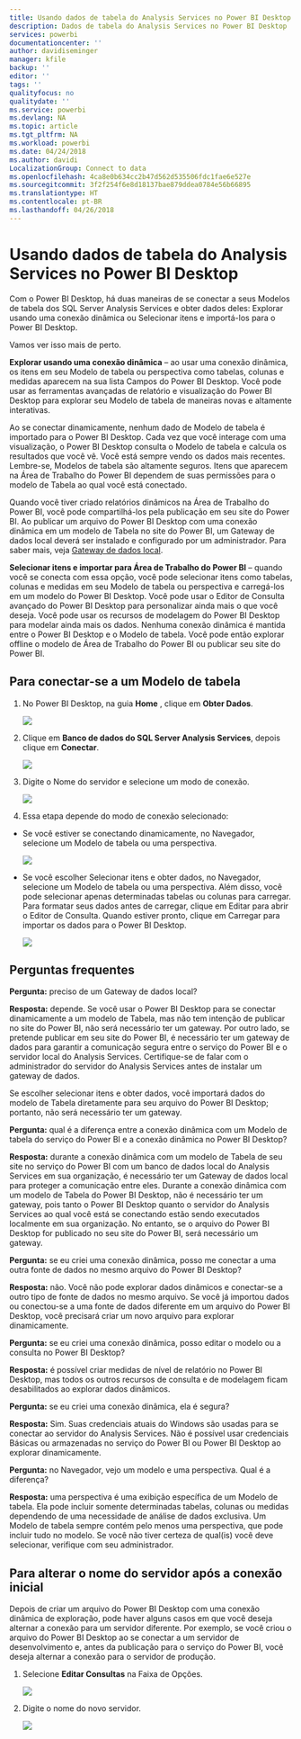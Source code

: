 ```yaml
---
title: Usando dados de tabela do Analysis Services no Power BI Desktop
description: Dados de tabela do Analysis Services no Power BI Desktop
services: powerbi
documentationcenter: ''
author: davidiseminger
manager: kfile
backup: ''
editor: ''
tags: ''
qualityfocus: no
qualitydate: ''
ms.service: powerbi
ms.devlang: NA
ms.topic: article
ms.tgt_pltfrm: NA
ms.workload: powerbi
ms.date: 04/24/2018
ms.author: davidi
LocalizationGroup: Connect to data
ms.openlocfilehash: 4ca8e0b634cc2b47d562d535506fdc1fae6e527e
ms.sourcegitcommit: 3f2f254f6e8d18137bae879ddea0784e56b66895
ms.translationtype: HT
ms.contentlocale: pt-BR
ms.lasthandoff: 04/26/2018
---
```

# <a name="using-analysis-services-tabular-data-in-power-bi-desktop"></a>Usando dados de tabela do Analysis Services no Power BI Desktop
Com o Power BI Desktop, há duas maneiras de se conectar a seus Modelos de tabela dos SQL Server Analysis Services e obter dados deles: Explorar usando uma conexão dinâmica ou Selecionar itens e importá-los para o Power BI Desktop.

Vamos ver isso mais de perto.

**Explorar usando uma conexão dinâmica** – ao usar uma conexão dinâmica, os itens em seu Modelo de tabela ou perspectiva como tabelas, colunas e medidas aparecem na sua lista Campos do Power BI Desktop. Você pode usar as ferramentas avançadas de relatório e visualização do Power BI Desktop para explorar seu Modelo de tabela de maneiras novas e altamente interativas.

Ao se conectar dinamicamente, nenhum dado de Modelo de tabela é importado para o Power BI Desktop. Cada vez que você interage com uma visualização, o Power BI Desktop consulta o Modelo de tabela e calcula os resultados que você vê. Você está sempre vendo os dados mais recentes. Lembre-se, Modelos de tabela são altamente seguros. Itens que aparecem na Área de Trabalho do Power BI dependem de suas permissões para o modelo de Tabela ao qual você está conectado.

Quando você tiver criado relatórios dinâmicos na Área de Trabalho do Power BI, você pode compartilhá-los pela publicação em seu site do Power BI. Ao publicar um arquivo do Power BI Desktop com uma conexão dinâmica em um modelo de Tabela no site do Power BI, um Gateway de dados local deverá ser instalado e configurado por um administrador. Para saber mais, veja [Gateway de dados local](service-gateway-onprem.md).

**Selecionar itens e importar para Área de Trabalho do Power BI** – quando você se conecta com essa opção, você pode selecionar itens como tabelas, colunas e medidas em seu Modelo de tabela ou perspectiva e carregá-los em um modelo do Power BI Desktop. Você pode usar o Editor de Consulta avançado do Power BI Desktop para personalizar ainda mais o que você deseja. Você pode usar os recursos de modelagem do Power BI Desktop para modelar ainda mais os dados. Nenhuma conexão dinâmica é mantida entre o Power BI Desktop e o Modelo de tabela. Você pode então explorar offline o modelo de Área de Trabalho do Power BI ou publicar seu site do Power BI.

## <a name="to-connect-to-a-tabular-model"></a>Para conectar-se a um Modelo de tabela
1. No Power BI Desktop, na guia **Home** , clique em **Obter Dados**.
   
   ![](media/desktop-analysis-services-tabular-data/pbid_sqlas_getdata.png)
2. Clique em **Banco de dados do SQL Server Analysis Services**, depois clique em **Conectar**.
   
   ![](media/desktop-analysis-services-tabular-data/pbid_sqlas_getdata_as.png)
3. Digite o Nome do servidor e selecione um modo de conexão. 
   
   ![](media/desktop-analysis-services-tabular-data/pbid_sqlas_getdata_as_server.png)
4. Essa etapa depende do modo de conexão selecionado:

* Se você estiver se conectando dinamicamente, no Navegador, selecione um Modelo de tabela ou uma perspectiva.
  
  ![](media/desktop-analysis-services-tabular-data/pbid_sqlas_getdata_as_live.png)
* Se você escolher Selecionar itens e obter dados, no Navegador, selecione um Modelo de tabela ou uma perspectiva. Além disso, você pode selecionar apenas determinadas tabelas ou colunas para carregar. Para formatar seus dados antes de carregar, clique em Editar para abrir o Editor de Consulta. Quando estiver pronto, clique em Carregar para importar os dados para o Power BI Desktop.

  ![](media/desktop-analysis-services-tabular-data/pbid_sqlas_getdata_as_select.png)

## <a name="frequently-asked-questions"></a>Perguntas frequentes
**Pergunta:** preciso de um Gateway de dados local?

**Resposta:** depende. Se você usar o Power BI Desktop para se conectar dinamicamente a um modelo de Tabela, mas não tem intenção de publicar no site do Power BI, não será necessário ter um gateway. Por outro lado, se pretende publicar em seu site do Power BI, é necessário ter um gateway de dados para garantir a comunicação segura entre o serviço do Power BI e o servidor local do Analysis Services. Certifique-se de falar com o administrador do servidor do Analysis Services antes de instalar um gateway de dados.

Se escolher selecionar itens e obter dados, você importará dados do modelo de Tabela diretamente para seu arquivo do Power BI Desktop; portanto, não será necessário ter um gateway.

**Pergunta:** qual é a diferença entre a conexão dinâmica com um Modelo de tabela do serviço do Power BI e a conexão dinâmica no Power BI Desktop?

**Resposta:** durante a conexão dinâmica com um modelo de Tabela de seu site no serviço do Power BI com um banco de dados local do Analysis Services em sua organização, é necessário ter um Gateway de dados local para proteger a comunicação entre eles. Durante a conexão dinâmica com um modelo de Tabela do Power BI Desktop, não é necessário ter um gateway, pois tanto o Power BI Desktop quanto o servidor do Analysis Services ao qual você está se conectando estão sendo executados localmente em sua organização. No entanto, se o arquivo do Power BI Desktop for publicado no seu site do Power BI, será necessário um gateway.

**Pergunta:** se eu criei uma conexão dinâmica, posso me conectar a uma outra fonte de dados no mesmo arquivo do Power BI Desktop?

**Resposta:** não. Você não pode explorar dados dinâmicos e conectar-se a outro tipo de fonte de dados no mesmo arquivo. Se você já importou dados ou conectou-se a uma fonte de dados diferente em um arquivo do Power BI Desktop, você precisará criar um novo arquivo para explorar dinamicamente.

**Pergunta:** se eu criei uma conexão dinâmica, posso editar o modelo ou a consulta no Power BI Desktop?

**Resposta:** é possível criar medidas de nível de relatório no Power BI Desktop, mas todos os outros recursos de consulta e de modelagem ficam desabilitados ao explorar dados dinâmicos.

**Pergunta:** se eu criei uma conexão dinâmica, ela é segura?

**Resposta:** Sim. Suas credenciais atuais do Windows são usadas para se conectar ao servidor do Analysis Services. Não é possível usar credenciais Básicas ou armazenadas no serviço do Power BI ou Power BI Desktop ao explorar dinamicamente.

**Pergunta:** no Navegador, vejo um modelo e uma perspectiva. Qual é a diferença?

**Resposta:** uma perspectiva é uma exibição específica de um Modelo de tabela. Ela pode incluir somente determinadas tabelas, colunas ou medidas dependendo de uma necessidade de análise de dados exclusiva. Um Modelo de tabela sempre contém pelo menos uma perspectiva, que pode incluir tudo no modelo. Se você não tiver certeza de qual(is) você deve selecionar, verifique com seu administrador.

## <a name="to-change-the-server-name-after-initial-connection"></a>Para alterar o nome do servidor após a conexão inicial
Depois de criar um arquivo do Power BI Desktop com uma conexão dinâmica de exploração, pode haver alguns casos em que você deseja alternar a conexão para um servidor diferente. Por exemplo, se você criou o arquivo do Power BI Desktop ao se conectar a um servidor de desenvolvimento e, antes da publicação para o serviço do Power BI, você deseja alternar a conexão para o servidor de produção.

1. Selecione **Editar Consultas** na Faixa de Opções.
   
   ![](media/desktop-analysis-services-tabular-data/pbid_sqlas_chname_editquery.png)
2. Digite o nome do novo servidor.
   
   ![](media/desktop-analysis-services-tabular-data/pbid_sqlas_chname_dialog.png)

